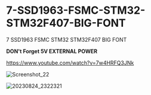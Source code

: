 # 7-SSD1963-FSMC-STM32-STM32F407-BIG-FONT
7 SSD1963 FSMC STM32 STM32F407 BIG FONT

****DON't Forget 5V EXTERNAL POWER****

https://www.youtube.com/watch?v=7w4HRFQ3JNk

![Screenshot_22](https://github.com/offpic/7-SSD1963-FSMC-STM32-STM32F407-BIG-FONT/assets/31142397/49e9ee02-e019-404c-9a31-9d5fb3dda63b)

![20230824_2322321](https://github.com/offpic/7-SSD1963-FSMC-STM32-STM32F407-BIG-FONT/assets/31142397/4575971c-c9d5-454b-a1d9-98c0b8e62493)
